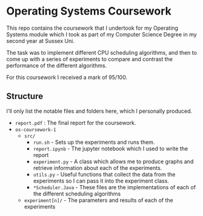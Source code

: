 # Operating Systems Coursework

This repo contains the coursework that I undertook for my Operating Systems module which I took as part of my Computer Science Degree in my second year at Sussex Uni.

The task was to implement different CPU scheduling algorithms, and then to come up with a series of experiments to compare and contrast the performance of the different algorithms.

For this coursework I received a mark of 95/100.

## Structure

I'll only list the notable files and folders here, which I personally produced.

- `report.pdf` : The final report for the coursework.
- `os-coursework-1`
  - `src/`
    - `run.sh` - Sets up the experiments and runs them.
    - `report.ipynb` - The jupyter notebook which I used to write the report
    - `experiment.py` - A class which allows me to produce graphs and retrieve information about each of the experiments.
    - `utils.py` - Useful functions that collect the data from the experiments so I can pass it into the experiment class.
    - `*Scheduler.Java` - These files are the implementations of each of the different scheduling algorithms
  - `experiment[n]/` - The parameters and results of each of the experiments
